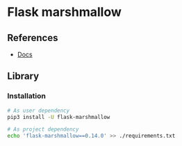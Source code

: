 # Flask marshmallow

## References

- [Docs](https://flask-marshmallow.readthedocs.io/en/latest/)

## Library

### Installation

```sh
# As user dependency
pip3 install -U flask-marshmallow

# As project dependency
echo 'flask-marshmallow==0.14.0' >> ./requirements.txt
```
